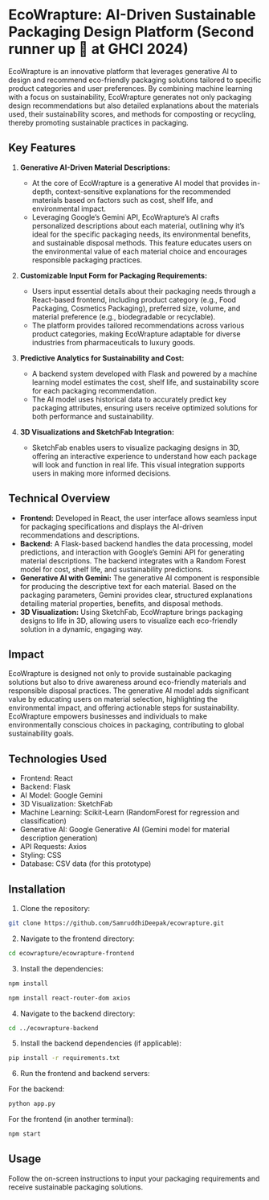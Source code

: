 # EcoWrapture: AI-Driven Sustainable Packaging Design Platform (Second runner up 🥉 at GHCI 2024)

EcoWrapture is an innovative platform that leverages generative AI to design and recommend eco-friendly packaging solutions tailored to specific product categories and user preferences. By combining machine learning with a focus on sustainability, EcoWrapture generates not only packaging design recommendations but also detailed explanations about the materials used, their sustainability scores, and methods for composting or recycling, thereby promoting sustainable practices in packaging.

## Key Features

1. **Generative AI-Driven Material Descriptions:**
   - At the core of EcoWrapture is a generative AI model that provides in-depth, context-sensitive explanations for the recommended materials based on factors such as cost, shelf life, and environmental impact.
   - Leveraging Google’s Gemini API, EcoWrapture’s AI crafts personalized descriptions about each material, outlining why it’s ideal for the specific packaging needs, its environmental benefits, and sustainable disposal methods. This feature educates users on the environmental value of each material choice and encourages responsible packaging practices.

2. **Customizable Input Form for Packaging Requirements:**
   - Users input essential details about their packaging needs through a React-based frontend, including product category (e.g., Food Packaging, Cosmetics Packaging), preferred size, volume, and material preference (e.g., biodegradable or recyclable).
   - The platform provides tailored recommendations across various product categories, making EcoWrapture adaptable for diverse industries from pharmaceuticals to luxury goods.

3. **Predictive Analytics for Sustainability and Cost:**
   - A backend system developed with Flask and powered by a machine learning model estimates the cost, shelf life, and sustainability score for each packaging recommendation.
   - The AI model uses historical data to accurately predict key packaging attributes, ensuring users receive optimized solutions for both performance and sustainability.

4. **3D Visualizations and SketchFab Integration:**
   - SketchFab enables users to visualize packaging designs in 3D, offering an interactive experience to understand how each package will look and function in real life. This visual integration supports users in making more informed decisions.

## Technical Overview

- **Frontend:** Developed in React, the user interface allows seamless input for packaging specifications and displays the AI-driven recommendations and descriptions.
- **Backend:** A Flask-based backend handles the data processing, model predictions, and interaction with Google’s Gemini API for generating material descriptions. The backend integrates with a Random Forest model for cost, shelf life, and sustainability predictions.
- **Generative AI with Gemini:** The generative AI component is responsible for producing the descriptive text for each material. Based on the packaging parameters, Gemini provides clear, structured explanations detailing material properties, benefits, and disposal methods.
- **3D Visualization:** Using SketchFab, EcoWrapture brings packaging designs to life in 3D, allowing users to visualize each eco-friendly solution in a dynamic, engaging way.

## Impact

EcoWrapture is designed not only to provide sustainable packaging solutions but also to drive awareness around eco-friendly materials and responsible disposal practices. The generative AI model adds significant value by educating users on material selection, highlighting the environmental impact, and offering actionable steps for sustainability. EcoWrapture empowers businesses and individuals to make environmentally conscious choices in packaging, contributing to global sustainability goals.

## Technologies Used

- Frontend: React
- Backend: Flask
- AI Model: Google Gemini
- 3D Visualization: SketchFab
- Machine Learning: Scikit-Learn (RandomForest for regression and classification)
- Generative AI: Google Generative AI (Gemini model for material description generation)
- API Requests: Axios
- Styling: CSS
- Database: CSV data (for this prototype)


## Installation

1. Clone the repository:
```bash
git clone https://github.com/SamruddhiDeepak/ecowrapture.git
```

2. Navigate to the frontend directory:

```bash
cd ecowrapture/ecowrapture-frontend
```

3. Install the dependencies:

```bash
npm install
```
```bash
npm install react-router-dom axios
```

4. Navigate to the backend directory:

```bash
cd ../ecowrapture-backend
```

5. Install the backend dependencies (if applicable):

```bash
pip install -r requirements.txt
```

6. Run the frontend and backend servers:

For the backend:
```bash
python app.py  
```

For the frontend (in another terminal):
```bash
npm start
```

## Usage
Follow the on-screen instructions to input your packaging requirements and receive sustainable packaging solutions.







